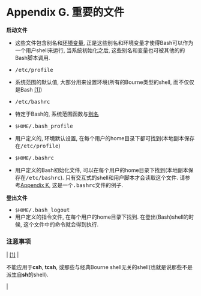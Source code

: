 # Appendix G. 重要的文件

**启动文件**

*   这些文件包含别名和[环境变量](othertypesv.md#ENVREF), 正是这些别名和环境变量才使得Bash可以作为一个用户shell来运行, 当系统初始化之后, 这些别名和变量也可被其他的的Bash脚本调用.

*   <tt class="FILENAME">/etc/profile</tt>
*   系统范围的默认值, 大部分用来设置环境(所有的Bourne类型的shell, 而不仅仅是Bash [[1]](#FTN.AEN18436))

*   <tt class="FILENAME">/etc/bashrc</tt>
*   特定于Bash的, 系统范围函数与[别名](aliases.md#ALIASREF)

*   <tt class="FILENAME">`$HOME`/.bash_profile</tt>
*   用户定义的, 环境默认设置, 在每个用户的home目录下都可找到(本地副本保存在<tt class="FILENAME">/etc/profile</tt>)

*   <tt class="FILENAME">`$HOME`/.bashrc</tt>
*   用户定义的Bash初始化文件, 可以在每个用户的home目录下找到(本地副本保存在<tt class="FILENAME">/etc/bashrc</tt>). 只有交互式的shell和用户脚本才会读取这个文件. 请参考[Appendix K](sample-bashrc.md), 这是一个<tt class="FILENAME">.bashrc</tt>文件的例子.

**登出文件**

*   <tt class="FILENAME">`$HOME`/.bash_logout</tt>
*   用户定义的指令文件, 在每个用户的home目录下找到. 在登出(Bash)shell的时候, 这个文件中的命令就会得到执行.

### 注意事项

| [[1]](files.md#AEN18436) | 

不能应用于**csh**, **tcsh**, 或那些与经典Bourne shell无关的shell(也就是说那些不是派生自**sh**的shell).

 |
